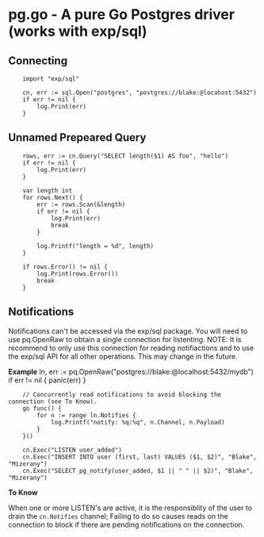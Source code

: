 # pg.go - A pure Go Postgres driver (works with exp/sql)

## Connecting
		import "exp/sql"

		cn, err := sql.Open("postgres", "postgres://blake:@locahost:5432")
		if err != nil {
			log.Print(err)
		}


## Unnamed Prepeared Query

		rows, err := cn.Query("SELECT length($1) AS foo", "hello")
		if err != nil {
			log.Print(err)
		}

		var length int
		for rows.Next() {
			err := rows.Scan(&length)
			if err != nil {
				log.Print(err)
				break
			}

			log.Printf("length = %d", length)
		}

		if rows.Error() != nil {
			log.Print(rows.Error())
			break
		}

## Notifications

Notifications can't be accessed via the exp/sql package. You will need to use
pq.OpenRaw to obtain a single connection for listenting.  NOTE: It is recommend
to only use this connection for reading notifiactions and to use the exp/sql
API for all other operations. This may change in the future.

**Example**
		ln, err := pq.OpenRaw("postgres://blake:@localhost:5432/mydb")
		if err != nil {
			panic(err)
		}

		// Concurrently read notifications to avoid blocking the connection (see To Know).
		go func() {
			for n := range ln.Notifies {
				log.Printf("notify: %q:%q", n.Channel, n.Payload)
			}
		}()

		cn.Exec("LISTEN user_added")
		cn.Exec("INSERT INTO user (first, last) VALUES ($1, $2)", "Blake", "Mizerany")
		cn.Exec("SELECT pg_notify(user_added, $1 || " " || $2)", "Blake", "Mizerany")

**To Know**

When one or more LISTEN's are active, it is the responsiblity of the user to
drain the `cn.Notifies` channel; Failing to do so causes reads on the
connection to block if there are pending notifications on the connection.
